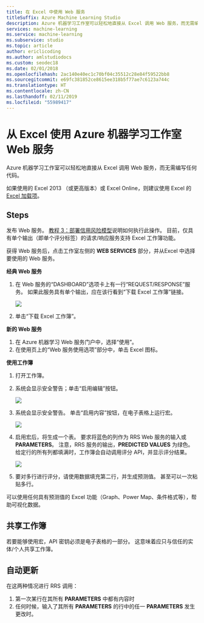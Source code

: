 ```yaml
---
title: 在 Excel 中使用 Web 服务
titleSuffix: Azure Machine Learning Studio
description: Azure 机器学习工作室可以轻松地直接从 Excel 调用 Web 服务，而无需编写任何代码。
services: machine-learning
ms.service: machine-learning
ms.subservice: studio
ms.topic: article
author: ericlicoding
ms.author: amlstudiodocs
ms.custom: seodec18
ms.date: 02/01/2018
ms.openlocfilehash: 2ac140e40ec1c70bf04c35512c28e84f59522bb8
ms.sourcegitcommit: e69fc381852ce8615ee318b5f77ae7c6123a744c
ms.translationtype: HT
ms.contentlocale: zh-CN
ms.lasthandoff: 02/11/2019
ms.locfileid: "55989417"
---
```

# <a name="consuming-an-azure-machine-learning-studio-web-service-from-excel"></a>从 Excel 使用 Azure 机器学习工作室 Web 服务

 Azure 机器学习工作室可以轻松地直接从 Excel 调用 Web 服务，而无需编写任何代码。

如果使用的 Excel 2013 （或更高版本）或 Excel Online，则建议使用 Excel 的 [Excel 加载项](excel-add-in-for-web-services.md)。



## <a name="steps"></a>Steps
发布 Web 服务。 [教程 3：部署信用风险模型](tutorial-part3-credit-risk-deploy.md)说明如何执行此操作。 目前，仅具有单个输出（即单个评分标签）的请求/响应服务支持 Excel 工作簿功能。 

获得 Web 服务后，点击工作室左侧的 **WEB SERVICES** 部分，并从Excel 中选择要使用的 Web 服务。

**经典 Web 服务**

1. 在 Web 服务的“DASHBOARD”选项卡上有一行“REQUEST/RESPONSE”服务。 如果此服务具有单个输出，应在该行看到“下载 Excel 工作簿”链接。
   
    ![][1]
2. 单击“下载 Excel 工作簿”。

**新的 Web 服务**

1. 在 Azure 机器学习 Web 服务门户中，选择“使用”。
2. 在使用页上的“Web 服务使用选项”部分中，单击 Excel 图标。

**使用工作簿**

1. 打开工作簿。
2. 系统会显示安全警告；单击“启用编辑”按钮。
   
    ![][2]
3. 系统会显示安全警告。 单击“启用内容”按钮，在电子表格上运行宏。
   
    ![][3]
4. 启用宏后，将生成一个表。 要求将蓝色的列作为 RRS Web 服务的输入或 **PARAMETERS**。 注意，RRS 服务的输出，**PREDICTED VALUES** 为绿色。 给定行的所有列都填满时，工作簿会自动调用评分 API，并显示评分结果。
   
    ![][4]
5. 要对多行进行评分，请使用数据填充第二行，并生成预测值。 甚至可以一次粘贴多行。

可以使用任何具有预测值的 Excel 功能（Graph、Power Map、条件格式等），帮助可视化数据。    

## <a name="sharing-your-workbook"></a>共享工作簿
若要能够使用宏，API 密钥必须是电子表格的一部分。 这意味着应只与信任的实体/个人共享工作簿。

## <a name="automatic-updates"></a>自动更新
在这两种情况进行 RRS 调用：

1. 第一次某行在其所有 **PARAMETERS** 中都有内容时
2. 任何时候，输入了其所有 **PARAMETERS** 的行中的任一 **PARAMETERS** 发生更改时。

[1]: ./media/consuming-from-excel/excellink.png
[2]: ./media/consuming-from-excel/enableeditting.png
[3]: ./media/consuming-from-excel/enablecontent.png
[4]: ./media/consuming-from-excel/sampletable.png
